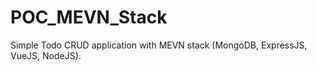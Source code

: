 # POC_MEVN_Stack
 
Simple Todo CRUD application with MEVN stack (MongoDB, ExpressJS, VueJS, NodeJS).
